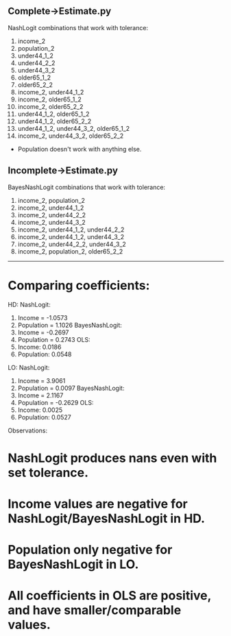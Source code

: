 ## Complete->Estimate.py

NashLogit combinations that work with tolerance:
1. income_2 
2. population_2
3. under44_1_2
4. under44_2_2
5. under44_3_2
6. older65_1_2
7. older65_2_2 
8. income_2, under44_1_2
9. income_2, older65_1_2
10. income_2, older65_2_2
11. under44_1_2, older65_1_2
12. under44_1_2, older65_2_2
13. under44_1_2, under44_3_2, older65_1_2
14. income_2, under44_3_2, older65_2_2

- Population doesn't work with anything else.

## Incomplete->Estimate.py

BayesNashLogit combinations that work with tolerance:
1. income_2, population_2
2. income_2, under44_1_2
3. income_2, under44_2_2
4. income_2, under44_3_2
5. income_2, under44_1_2, under44_2_2
6. income_2, under44_1_2, under44_3_2
7. income_2, under44_2_2, under44_3_2
8. income_2, population_2, older65_2_2

-------

# Comparing coefficients:
HD:
NashLogit:
1. Income = -1.0573
2. Population = 1.1026
BayesNashLogit: 
1. Income = -0.2697
2. Population = 0.2743
OLS:
1. Income: 0.0186
2. Population: 0.0548

LO:
NashLogit:
1. Income = 3.9061
2. Population = 0.0097
BayesNashLogit: 
1. Income = 2.1167
2. Population = -0.2629
OLS:
1. Income: 0.0025
2. Population: 0.0527

Observations:
# NashLogit produces nans even with set tolerance.
# Income values are negative for NashLogit/BayesNashLogit in HD.
# Population only negative for BayesNashLogit in LO.
# All coefficients in OLS are positive, and have smaller/comparable values.